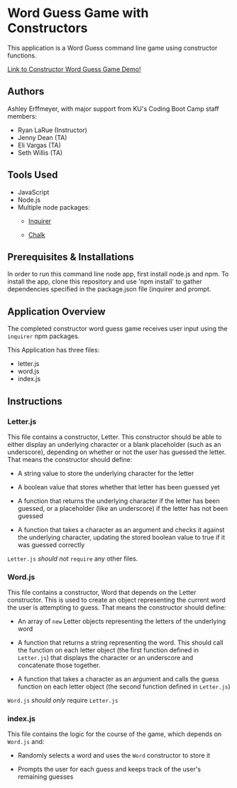# Word Guess Game with Constructors

This application is a Word Guess command line game using constructor functions.  

[Link to Constructor Word Guess Game Demo!](https://drive.google.com/file/d/1nID5S69a3vKTDUP62cAKwYX5xzXw7PW2/view?usp=sharing) 

## Authors
Ashley Erffmeyer, with major support from KU's Coding Boot Camp staff members:
* Ryan LaRue (Instructor)
* Jenny Dean (TA)
* Eli Vargas (TA)
* Seth Willis (TA)

## Tools Used
* JavaScript
* Node.js
* Multiple node packages: 
    * [Inquirer](https://www.npmjs.com/package/inquirer)

    * [Chalk](https://www.npmjs.com/package/chalk)

## Prerequisites & Installations

In order to run this command line node app, first install node.js and npm. To install the app, clone this repository and use 'npm install' to gather dependencies specified in the package.json file (inquirer and prompt. 

## Application Overview

The completed constructor word guess game receives user input using the `inquirer` npm packages.

This Application has three files:
* letter.js
* word.js
* index.js

## Instructions

### Letter.js

This file contains a constructor, Letter. This constructor should be able to either display an underlying character or a blank placeholder (such as an underscore), depending on whether or not the user has guessed the letter. That means the constructor should define:

  * A string value to store the underlying character for the letter

  * A boolean value that stores whether that letter has been guessed yet

  * A function that returns the underlying character if the letter has been guessed, or a placeholder (like an underscore) if the letter has not been guessed

  * A function that takes a character as an argument and checks it against the underlying character, updating the stored boolean value to true if it was guessed correctly

 `Letter.js` *should not* `require` any other files.

### Word.js

This file contains a constructor, Word that depends on the Letter constructor. This is used to create an object representing the current word the user is attempting to guess. That means the constructor should define:

  * An array of `new` Letter objects representing the letters of the underlying word

  * A function that returns a string representing the word. This should call the function on each letter object (the first function defined in `Letter.js`) that displays the character or an underscore and concatenate those together.

  * A function that takes a character as an argument and calls the guess function on each letter object (the second function defined in `Letter.js`)

`Word.js` *should only* require `Letter.js`


### index.js

This file contains the logic for the course of the game, which depends on `Word.js` and:

  * Randomly selects a word and uses the `Word` constructor to store it

  * Prompts the user for each guess and keeps track of the user's remaining guesses